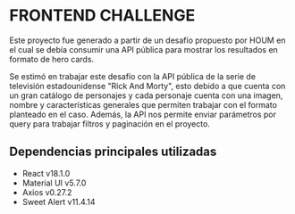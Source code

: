# FRONTEND CHALLENGE 

Este proyecto fue generado a partir de un desafío propuesto por HOUM en el cual se debía consumir una API pública para mostrar los resultados en formato de hero cards.

Se estimó en trabajar este desafío con la API pública de la serie de televisión estadounidense "Rick And Morty", esto debido a que cuenta con un gran catálogo de personajes y cada personaje cuenta con una imagen, nombre y características generales que permiten trabajar con el formato planteado en el caso. Además, la API nos permite enviar parámetros por query para trabajar filtros y paginación en el proyecto.

## Dependencias principales utilizadas

- React v18.1.0
- Material UI v5.7.0
- Axios v0.27.2
- Sweet Alert v11.4.14

